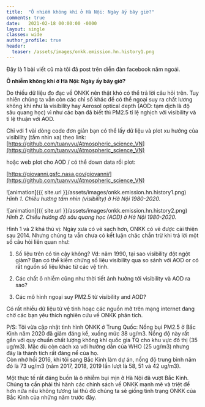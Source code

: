 ```yaml
---
title:  "Ô nhiễm không khí ở Hà Nội: Ngày ấy bây giờ?"
comments: true
date:   2021-02-18 00:00:00 -0000
layout: single
classes: wide
author_profile: true
header:
  teaser: /assets/images/onkk.emission.hn.history1.png
---
```


Đây là 1 bài viết cũ mà tôi đã post trên diễn đàn facebook năm ngoái.

**Ô nhiễm không khí ở Hà Nội: Ngày ấy bây giờ?**

Do thiếu dữ liệu đo đạc về ONKK nên thật khó có thể trả lời câu hỏi trên. 
Tuy nhiên chúng ta vẫn còn các chỉ số khác để có thể ngoại suy ra chất lương không khí như là visibility hay Aerosol optical depth (AOD: tạm dịch là độ sâu quang học) 
vì như các bạn đã biết thì PM2.5 tỉ lệ nghịch với visibility và tỉ lệ thuận với AOD.

Chỉ với 1 vài dòng code đơn giản bạn có thể lấy dữ liệu và plot xu hướng của visibility (tầm nhìn xa) theo link:
[https://github.com/tuanvvu/Atmospheric_science_VN](https://github.com/tuanvvu/Atmospheric_science_VN)

hoặc web plot cho AOD / có thể down data rồi plot:

[https://giovanni.gsfc.nasa.gov/giovanni/](https://github.com/tuanvvu/Atmospheric_science_VN)

![animation]({{ site.url }}/assets/images/onkk.emission.hn.history1.png) 
*Hình 1. Chiều hướng tầm nhìn (visibility) ở Hà Nội 1980-2020.*

![animation]({{ site.url }}/assets/images/onkk.emission.hn.history2.png) 
*Hình 2. Chiều hướng độ sâu quang học (AOD) ở Hà Nội 1980-2020.*

Hình 1 và 2 khá thú vị: Ngày xưa có vẻ sạch hơn, ONKK có vẻ được cải thiện sau 2014. 
Nhưng chúng ta vẫn chưa có kết luận chăc chắn trừ khi trả lời một số câu hỏi liên quan như:

1) Số liệu trên có tin cậy không? Vd: năm 1990, tại sao visibility đột ngột giảm? 
Bạn có thể kiểm chứng số liệu visibility qua so sánh với AOD or có rất nguồn số liệu khác từ các vệ tinh.

2) Các chất ô nhiễm cũng như thời tiết ảnh hưởng tới visibility và AOD ra sao?

3) Các mô hình ngoại suy PM2.5 từ visibility and AOD?

Có rất nhiều dữ liệu từ vệ tinh hoạc các nguồn mở trên mạng internet đang chờ các bạn yêu thích nghiên cứu về ONKK phân tích.

P/S: Tôi vừa cập nhật tình hình ONKK ở Trung Quốc: Nồng bụi PM2.5 ở Bắc Kinh năm 2020 đã giảm đáng kể, xuống mức 38 ug/m3. 
Nồng độ này rất gần với quy chuẩn chất lượng không khí quốc gia TQ cho khu vực đô thị (35 ug/m3). 
Mặc dù còn cách xa với hướng dẫn của WHO (25 ug/m3) nhưng đây là thành tích rất đáng nể của họ.  
Còn nhớ hồi 2016, khi tôi sang Bắc Kinh làm dự án, nồng độ trung bình năm đó là 73 ug/m3 (năm 2017, 2018, 2019 lần lượt là 58, 51 và 42 ug/m3).

Một thực tế rất đáng buồn là ô nhiễm bụi mịn ở Hà Nội đã vượt Bắc Kinh. 
Chúng ta cần phải thi hành các chính sách về ONKK mạnh mẽ và triệt để hơn nữa nếu không
tương lai thủ đô chúng ta sẽ giống tình trạng ONKK của Bắc Kinh của những năm trước đây. 
